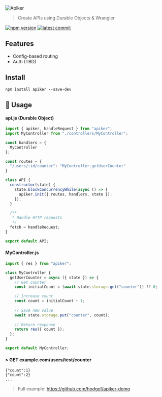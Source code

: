  <div>
 <img alt="Apiker" src="https://user-images.githubusercontent.com/25509135/140666135-42a79ae3-8e0a-4b83-a3f8-c9593a85eea7.png">
</div>

<div>
  <blockquote>Create APIs using Durable Objects & Wrangler</blockquote>

 <a href="https://www.npmjs.com/package/apiker"><img src="https://badgen.net/npm/v/apiker?color=blue" alt="npm version"></a> <a href="https://github.com/hodgef/apiker"><img src="https://img.shields.io/github/last-commit/hodgef/apiker" alt="latest commit"></a></a>
</div>

## Features

- Config-based routing
- Auth (TBD)

## Install

```
npm install apiker --save-dev
```

## 🚀 Usage
#### api.js (Durable Object)

```js
import { apiker, handleRequest } from "apiker";
import MyController from "./controllers/MyController";

const handlers = {
  MyController
};

const routes = {
  "/users/:id/counter": "MyController.getUserCounter"
}

class API {
  constructor(state) {
    state.blockConcurrencyWhile(async () => {
      apiker.init({ routes, handlers, state });
    });
  }

  /**
   * Handle HTTP requests
   */
  fetch = handleRequest;
}

export default API;

```

#### MyController.js

```js
import { res } from "apiker";

class MyController {
  getUserCounter = async ({ state }) => {
    // Get counter
    const initialCount = (await state.storage.get("counter")) ?? 0;

    // Increase count
    const count = initialCount + 1;
    
    // Save new value
    await state.storage.put("counter", count);
    
    // Return response
    return res({ count });
  };
}

export default MyController;
```

#### \> GET example.com/users/test/counter

```
{"count":1}
{"count":2}
...
```

> Full example: https://github.com/hodgef/apiker-demo
